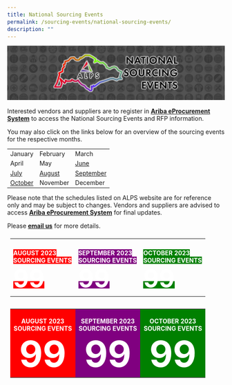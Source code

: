 ```yaml
---
title: National Sourcing Events
permalink: /sourcing-events/national-sourcing-events/
description: ""
---
```

![](/images/NATIONAL%20SOURCING%20EVENTS/national%20sourcing%20events.jpeg)


Interested vendors and suppliers are to register in&nbsp;[**Ariba eProcurement System**](https://www.ariba.com/)&nbsp;to access the National Sourcing Events and RFP information.  

You may also click on the links below for an overview of the sourcing events for the respective months.

|  | | |
|-----------|---|--
| January     | February     | March     |
| April     | May     |[June](/files/SOURCING%20EVENTS/june%202023.pdf)     |
|  [July](/files/SOURCING%20EVENTS/july%202023%20sourcing%20events.pdf) | [August](/files/SOURCING%20EVENTS/august%202023%20sourcing%20events.pdf)    | [September](/files/SOURCING%20EVENTS/sep%202023%20sourcing%20events.pdf)     |
| [October](/files/SOURCING%20EVENTS/october%202023%20sourcing%20events.pdf)     | November     | December     |

Please note that the schedules listed on ALPS website are for reference only and may be subject to changes. Vendors and suppliers are advised to access&nbsp;[**Ariba eProcurement System**](https://www.ariba.com/)&nbsp;for final updates.

Please&nbsp;[**email us**](mailto:alps_operations@alpshealthcare.com.sg)&nbsp;for more details.




<table style="padding: 0.5em; width:100%"> 
<tbody><tr>
<td style="padding: 0.5em; width: 33%">
<a style="background-color: red; color: white; font-weight: bold; text-decoration: none;" target="_blank" role="button" class="btn btn-default btn-lg btn-block" href="https://www.alpshealthcare.com.sg/">
<br>AUGUST 2023<br>SOURCING EVENTS<br><span style="font-size: 4em;">99</span></a>
</td>
<td style="padding: 0.5em; width: 33%">
<a style="background-color: purple; color: white; font-weight: bold; text-decoration: none;" target="_blank" role="button" class="btn btn-default btn-lg btn-block" href="https://www.alpshealthcare.com.sg/">
<br>SEPTEMBER 2023<br>SOURCING EVENTS<br><span style="font-size: 4em;">99</span></a>            
</td>
<td style="padding: 0.5em; width: 33%">
<a style="background-color: green; color: white; font-weight: bold; text-decoration: none;" target="_blank" role="button" class="btn btn-default btn-lg btn-block" href="https://www.alpshealthcare.com.sg/">
<br>OCTOBER 2023<br>SOURCING EVENTS<br><span style="font-size: 4em;">99</span></a>            
</td>
</tr>
</tbody></table>






<table style="padding: 0.5em; width:100%">
	<tbody>
		<tr>
			<td style="width: 33%; background-color: red; color: white; font-weight: bold; text-align: center; text-decoration: none;">
				<br>AUGUST 2023
				<br>SOURCING EVENTS
				<br><span style="font-size: 6em;">99</span>
			</td>
			<td style="width: 33%; background-color: purple; color: white; font-weight: bold; text-align: center; text-decoration: none;">
				<br>SEPTEMBER 2023
				<br>SOURCING EVENTS
				<br><span style="font-size: 6em;">99</span>
			</td>
			<td style="width: 33%; background-color: green; color: white; font-weight: bold; text-align: center; text-decoration: none;">
				<br>OCTOBER 2023
				<br>SOURCING EVENTS
				<br><span style="font-size: 6em;">99</span>
			</td>
		</tr>
	</tbody>
</table>